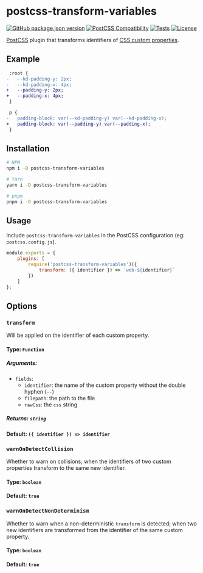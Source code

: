 # postcss-transform-variables

[![GitHub package.json version](https://img.shields.io/github/package-json/v/kelvindecosta/postcss-transform-variables)](https://github.com/postcss/postcss-transform-variables/blob/master/CHANGELOG.md)
[![PostCSS Compatibility](https://img.shields.io/npm/dependency-version/postcss-transform-variables/peer/postcss)](https://postcss.org/)
[![Tests](https://github.com/kelvindecosta/postcss-transform-variables/actions/workflows/ci.yml/badge.svg)](https://github.com/kelvindecosta/postcss-transform-variables/actions/workflows/ci.yml)
[![License](https://img.shields.io/github/license/kelvindecosta/postcss-transform-variables)](https://github.com/kelvindecosta/postcss-transform-variables/blob/main/LICENSE)

[PostCSS] plugin that transforms identifiers of [CSS custom properties](https://developer.mozilla.org/en-US/docs/Web/CSS/--*).

[postcss]: https://github.com/postcss/postcss

## Example

```diff
 :root {
-	--kd-padding-y: 2px;
-	--kd-padding-x: 4px;
+	--padding-y: 2px;
+	--padding-x: 4px;
 }

 p {
-	padding-block: var(--kd-padding-y) var(--kd-padding-x);
+	padding-block: var(--padding-y) var(--padding-x);
 }
```

## Installation

```bash
# NPM
npm i -D postcss-transform-variables

# Yarn
yarn i -D postcss-transform-variables

# pnpm
pnpm i -D postcss-transform-variables
```

## Usage

Include `postcss-transform-variables` in the PostCSS configuration (eg: `postcss.config.js`).

```js
module.exports = {
	plugins: [
		require('postcss-transform-variables')({
			transform: ({ identifier }) => `web-${identifier}`
		})
	]
};
```

## Options

### `transform`

Will be applied on the identifier of each custom property.

#### Type: `Function`

##### Arguments:

- `fields`:
  - `identifier`: the name of the custom property without the double hyphen (`--`)
  - `filepath`: the path to the file
  - `rawCss`: the `css` string

##### Returns: `string`

#### Default: `({ identifier }) => identifier`

### `warnOnDetectCollision`

Whether to warn on collisions; when the identifiers of two custom properties transform to the same new identifier.

#### Type: `boolean`

#### Default: `true`

### `warnOnDetectNonDeterminism`

Whether to warn when a non-deterministic `transform` is detected; when two new identifiers are transformed from the identifier of the same custom property.

#### Type: `boolean`

#### Default: `true`
